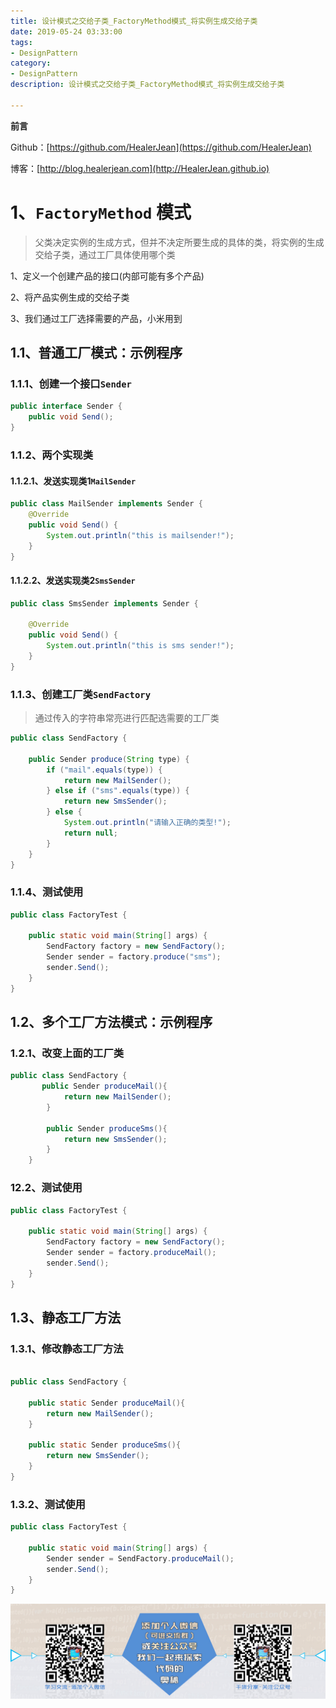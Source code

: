 ```yaml
---
title: 设计模式之交给子类_FactoryMethod模式_将实例生成交给子类
date: 2019-05-24 03:33:00
tags: 
- DesignPattern
category: 
- DesignPattern
description: 设计模式之交给子类_FactoryMethod模式_将实例生成交给子类

---
```


**前言**     

 Github：[https://github.com/HealerJean](https://github.com/HealerJean)         

 博客：[http://blog.healerjean.com](http://HealerJean.github.io)       

# 1、`FactoryMethod` 模式

> 父类决定实例的生成方式，但并不决定所要生成的具体的类，将实例的生成交给子类，通过工厂具体使用哪个类



1、定义一个创建产品的接口(内部可能有多个产品)         

2、将产品实例生成的交给子类             

3、我们通过工厂选择需要的产品，小米用到     




## 1.1、普通工厂模式：示例程序

### 1.1.1、创建一个接口`Sender`


```java
public interface Sender {  
    public void Send();  
}  

```



### 1.1.2、两个实现类


#### 1.1.2.1、发送实现类1`MailSender`


```java
public class MailSender implements Sender {  
    @Override  
    public void Send() {  
        System.out.println("this is mailsender!");  
    }  
} 


```



#### 1.1.2.2、发送实现类2`SmsSender`


```java
public class SmsSender implements Sender {  
	  
    @Override  
    public void Send() {  
        System.out.println("this is sms sender!");  
    }  
}

```



### 1.1.3、创建工厂类`SendFactory`

> 通过传入的字符串常亮进行匹配选需要的工厂类



```java
public class SendFactory {  
	  
    public Sender produce(String type) {  
        if ("mail".equals(type)) {  
            return new MailSender();  
        } else if ("sms".equals(type)) {  
            return new SmsSender();  
        } else {  
            System.out.println("请输入正确的类型!");  
            return null;  
        }  
    }  
}

```

### 1.1.4、测试使用


```java
public class FactoryTest {  
	  
    public static void main(String[] args) {  
        SendFactory factory = new SendFactory();  
        Sender sender = factory.produce("sms");  
        sender.Send();  
    }  
}

```



## 1.2、多个工厂方法模式：示例程序


### 1.2.1、改变上面的工厂类

```java
public class SendFactory {  
	   public Sender produceMail(){  
	        return new MailSender();  
	    }  
	      
	    public Sender produceSms(){  
	        return new SmsSender();  
	    }  
	} 

```

### 12.2、测试使用


```java
public class FactoryTest {  
	  
    public static void main(String[] args) {  
        SendFactory factory = new SendFactory();  
        Sender sender = factory.produceMail();  
        sender.Send();  
    }  
}

```



## 1.3、静态工厂方法


### 1.3.1、修改静态工厂方法


```java

public class SendFactory {  
    
    public static Sender produceMail(){  
        return new MailSender();  
    }  
      
    public static Sender produceSms(){  
        return new SmsSender();  
    }  
}  

```

### 1.3.2、测试使用


```java
public class FactoryTest {  
	  
    public static void main(String[] args) {      
        Sender sender = SendFactory.produceMail();  
        sender.Send();  
    }  
}  


```








![](https://raw.githubusercontent.com/HealerJean/HealerJean.github.io/master/assets/img/artical_bottom.jpg)




<!-- Gitalk 评论 start  -->

<link rel="stylesheet" href="https://unpkg.com/gitalk/dist/gitalk.css">

<script src="https://unpkg.com/gitalk@latest/dist/gitalk.min.js"></script> 
<div id="gitalk-container"></div>    
 <script type="text/javascript">
    var gitalk = new Gitalk({
		clientID: `1d164cd85549874d0e3a`,
		clientSecret: `527c3d223d1e6608953e835b547061037d140355`,
		repo: `HealerJean.github.io`,
		owner: 'HealerJean',
		admin: ['HealerJean'],
		id: '1BqS6AMNpv2dUJuC',
    });
    gitalk.render('gitalk-container');
</script> 


<!-- Gitalk end -->


